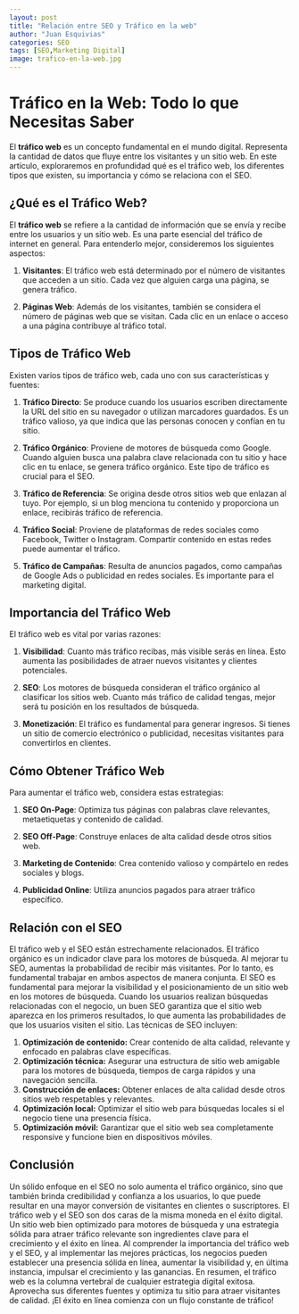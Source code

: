 ```yaml
---
layout: post
title: "Relación entre SEO y Tráfico en la web"
author: "Juan Esquivias"
categories: SEO
tags: [SEO,Marketing Digital]
image: trafico-en-la-web.jpg
---
```

# Tráfico en la Web: Todo lo que Necesitas Saber

El **tráfico web** es un concepto fundamental en el mundo digital. Representa la cantidad de datos que fluye entre los visitantes y un sitio web. En este artículo, exploraremos en profundidad qué es el tráfico web, los diferentes tipos que existen, su importancia y cómo se relaciona con el SEO.

## ¿Qué es el Tráfico Web?

El **tráfico web** se refiere a la cantidad de información que se envía y recibe entre los usuarios y un sitio web. Es una parte esencial del tráfico de internet en general. Para entenderlo mejor, consideremos los siguientes aspectos:

1. **Visitantes**: El tráfico web está determinado por el número de visitantes que acceden a un sitio. Cada vez que alguien carga una página, se genera tráfico.

2. **Páginas Web**: Además de los visitantes, también se considera el número de páginas web que se visitan. Cada clic en un enlace o acceso a una página contribuye al tráfico total.

## Tipos de Tráfico Web

Existen varios tipos de tráfico web, cada uno con sus características y fuentes:

1. **Tráfico Directo**: Se produce cuando los usuarios escriben directamente la URL del sitio en su navegador o utilizan marcadores guardados. Es un tráfico valioso, ya que indica que las personas conocen y confían en tu sitio.

2. **Tráfico Orgánico**: Proviene de motores de búsqueda como Google. Cuando alguien busca una palabra clave relacionada con tu sitio y hace clic en tu enlace, se genera tráfico orgánico. Este tipo de tráfico es crucial para el SEO.

3. **Tráfico de Referencia**: Se origina desde otros sitios web que enlazan al tuyo. Por ejemplo, si un blog menciona tu contenido y proporciona un enlace, recibirás tráfico de referencia.

4. **Tráfico Social**: Proviene de plataformas de redes sociales como Facebook, Twitter o Instagram. Compartir contenido en estas redes puede aumentar el tráfico.

5. **Tráfico de Campañas**: Resulta de anuncios pagados, como campañas de Google Ads o publicidad en redes sociales. Es importante para el marketing digital.

## Importancia del Tráfico Web

El tráfico web es vital por varias razones:

1. **Visibilidad**: Cuanto más tráfico recibas, más visible serás en línea. Esto aumenta las posibilidades de atraer nuevos visitantes y clientes potenciales.

2. **SEO**: Los motores de búsqueda consideran el tráfico orgánico al clasificar los sitios web. Cuanto más tráfico de calidad tengas, mejor será tu posición en los resultados de búsqueda.

3. **Monetización**: El tráfico es fundamental para generar ingresos. Si tienes un sitio de comercio electrónico o publicidad, necesitas visitantes para convertirlos en clientes.

## Cómo Obtener Tráfico Web

Para aumentar el tráfico web, considera estas estrategias:

1. **SEO On-Page**: Optimiza tus páginas con palabras clave relevantes, metaetiquetas y contenido de calidad.

2. **SEO Off-Page**: Construye enlaces de alta calidad desde otros sitios web.

3. **Marketing de Contenido**: Crea contenido valioso y compártelo en redes sociales y blogs.

4. **Publicidad Online**: Utiliza anuncios pagados para atraer tráfico específico.

## Relación con el SEO

El tráfico web y el SEO están estrechamente relacionados. El tráfico orgánico es un indicador clave para los motores de búsqueda. Al mejorar tu SEO, aumentas la probabilidad de recibir más visitantes. Por lo tanto, es fundamental trabajar en ambos aspectos de manera conjunta.
El SEO es fundamental para mejorar la visibilidad y el posicionamiento de un sitio web en los motores de búsqueda. Cuando los usuarios realizan búsquedas relacionadas con el negocio, un buen SEO garantiza que el sitio web aparezca en los primeros resultados, lo que aumenta las probabilidades de que los usuarios visiten el sitio.
Las técnicas de SEO incluyen:

1. **Optimización de contenido:** Crear contenido de alta calidad, relevante y enfocado en palabras clave específicas.
2. **Optimización técnica:** Asegurar una estructura de sitio web amigable para los motores de búsqueda, tiempos de carga rápidos y una navegación sencilla.
3. **Construcción de enlaces:** Obtener enlaces de alta calidad desde otros sitios web respetables y relevantes.
4. **Optimización local:** Optimizar el sitio web para búsquedas locales si el negocio tiene una presencia física.
5. **Optimización móvil:** Garantizar que el sitio web sea completamente responsive y funcione bien en dispositivos móviles.
## Conclusión
Un sólido enfoque en el SEO no solo aumenta el tráfico orgánico, sino que también brinda credibilidad y confianza a los usuarios, lo que puede resultar en una mayor conversión de visitantes en clientes o suscriptores.
El tráfico web y el SEO son dos caras de la misma moneda en el éxito digital. Un sitio web bien optimizado para motores de búsqueda y una estrategia sólida para atraer tráfico relevante son ingredientes clave para el crecimiento y el éxito en línea. Al comprender la importancia del tráfico web y el SEO, y al implementar las mejores prácticas, los negocios pueden establecer una presencia sólida en línea, aumentar la visibilidad y, en última instancia, impulsar el crecimiento y las ganancias.
En resumen, el tráfico web es la columna vertebral de cualquier estrategia digital exitosa. Aprovecha sus diferentes fuentes y optimiza tu sitio para atraer visitantes de calidad. ¡El éxito en línea comienza con un flujo constante de tráfico!
